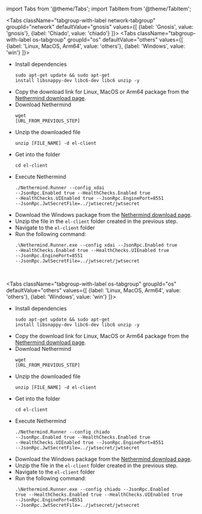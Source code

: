 import Tabs from '@theme/Tabs';
import TabItem from '@theme/TabItem';

<Tabs className="tabgroup-with-label network-tabgroup" groupId="network" defaultValue="gnosis" values={[
    {label: 'Gnosis', value: 'gnosis'},
    {label: 'Chiado', value: 'chiado'}
]}>
    <TabItem value="gnosis">
        <Tabs className="tabgroup-with-label os-tabgroup" groupId="os" defaultValue="others" values={[
            {label: 'Linux, MacOS, Arm64', value: 'others'},
            {label: 'Windows', value: 'win'}
        ]}>
            <TabItem value="others">
                <div>
                    <ul>
                        <li>
                            Install dependencies
                            <pre><code>sudo apt-get update && sudo apt-get install libsnappy-dev libc6-dev libc6 unzip -y</code></pre>
                        </li>
                         <li>Copy the download link for Linux, MacOS or Arm64 package from the <a href="https://downloads.nethermind.io/" target="_blank">Nethermind download page</a>.</li>
                        <li>
                            Download Nethermind
                            <pre><code>wget [URL_FROM_PREVIOUS_STEP]</code></pre>
                        </li>
                        <li>
                            Unzip the downloaded file
                            <pre><code>unzip [FILE_NAME] -d el-client</code></pre>
                        </li>
                        <li>
                            Get into the folder
                            <pre><code>cd el-client</code></pre>
                        </li>
                        <li>
                            Execute Nethermind
                            <pre><code>./Nethermind.Runner --config xdai --JsonRpc.Enabled true  --HealthChecks.Enabled true --HealthChecks.UIEnabled true --JsonRpc.EnginePort=8551 --JsonRpc.JwtSecretFile=../jwtsecret/jwtsecret</code></pre>
                        </li>
                    </ul>
                </div>
            </TabItem>
            <TabItem value="win">
                <div>
                    <ul>
                        <li>Download the Windows package from the <a href="https://downloads.nethermind.io/" target="_blank">Nethermind download page</a>.</li>
                        <li>Unzip the file in the <code>el-client</code> folder created in the previous step.</li>
                        <li>Navigate to the <code>el-client</code> folder</li>
                        <li>
                            Run the following command:
                            <pre><code>.\Nethermind.Runner.exe --config xdai --JsonRpc.Enabled true  --HealthChecks.Enabled true --HealthChecks.UIEnabled true --JsonRpc.EnginePort=8551 --JsonRpc.JwtSecretFile=../jwtsecret/jwtsecret</code></pre>    
                        </li>
                    </ul> 
                </div>
            </TabItem>
        </Tabs>
    </TabItem>
    <TabItem value="chiado">
        <Tabs className="tabgroup-with-label os-tabgroup" groupId="os" defaultValue="others" values={[
            {label: 'Linux, MacOS, Arm64', value: 'others'},
            {label: 'Windows', value: 'win'}
        ]}>
            <TabItem value="others">
                <div>
                    <ul>
                        <li>
                            Install dependencies
                            <pre><code>sudo apt-get update && sudo apt-get install libsnappy-dev libc6-dev libc6 unzip -y</code></pre>
                        </li>
                         <li>Copy the download link for Linux, MacOS or Arm64 package from the <a href="https://downloads.nethermind.io/" target="_blank">Nethermind download page</a>.</li>
                        <li>
                            Download Nethermind
                            <pre><code>wget [URL_FROM_PREVIOUS_STEP]</code></pre>
                        </li>
                        <li>
                            Unzip the downloaded file
                            <pre><code>unzip [FILE_NAME] -d el-client</code></pre>
                        </li>
                        <li>
                            Get into the folder
                            <pre><code>cd el-client</code></pre>
                        </li>
                        <li>
                            Execute Nethermind
                            <pre><code>./Nethermind.Runner --config chiado --JsonRpc.Enabled true  --HealthChecks.Enabled true --HealthChecks.UIEnabled true --JsonRpc.EnginePort=8551 --JsonRpc.JwtSecretFile=../jwtsecret/jwtsecret</code></pre>
                        </li>
                    </ul>
                </div>
            </TabItem>
            <TabItem value="win">
                <div>
                    <ul>
                        <li>Download the Windows package from the <a href="https://downloads.nethermind.io/" target="_blank">Nethermind download page</a>.</li>
                        <li>Unzip the file in the <code>el-client</code> folder created in the previous step.</li>
                        <li>Navigate to the <code>el-client</code> folder</li>
                        <li>
                            Run the following command:
                            <pre><code>.\Nethermind.Runner.exe --config chiado --JsonRpc.Enabled true  --HealthChecks.Enabled true --HealthChecks.UIEnabled true --JsonRpc.EnginePort=8551 --JsonRpc.JwtSecretFile=../jwtsecret/jwtsecret</code></pre>
                        </li>
                    </ul>
                </div>
            </TabItem>
        </Tabs>
    </TabItem>
</Tabs>